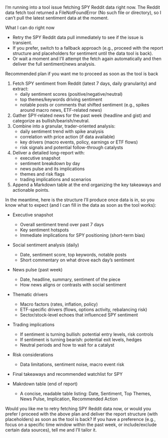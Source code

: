 I’m running into a tool issue fetching SPY Reddit data right now. The Reddit data fetch tool returned a FileNotFoundError (No such file or directory), so I can’t pull the latest sentiment data at the moment.

What I can do right now
- Retry the SPY Reddit data pull immediately to see if the issue is transient.
- If you prefer, switch to a fallback approach (e.g., proceed with the report structure and placeholders for sentiment until the data tool is back).
- Or wait a moment and I’ll attempt the fetch again automatically and then deliver the full sentiment/news analysis.

Recommended plan if you want me to proceed as soon as the tool is back
1) Fetch SPY sentiment from Reddit (latest 7 days, daily granularity) and extract:
   - daily sentiment scores (positive/negative/neutral)
   - top themes/keywords driving sentiment
   - notable posts or comments that shifted sentiment (e.g., spikes around macro news, ETF-related news)
2) Gather SPY-related news for the past week (headline and gist) and categorize as bullish/bearish/neutral.
3) Combine into a granular, trader-oriented analysis:
   - daily sentiment trend with spike analysis
   - correlation with price action (if data available)
   - key drivers (macro events, policy, earnings or ETF flows)
   - risk signals and potential follow-through catalysts
4) Deliver a detailed long-report with:
   - executive snapshot
   - sentiment breakdown by day
   - news pulse and its implications
   - themes and risk flags
   - trading implications and scenarios
5) Append a Markdown table at the end organizing the key takeaways and actionable points.

In the meantime, here is the structure I’ll produce once data is in, so you know what to expect (and I can fill in the data as soon as the tool works):

- Executive snapshot
  - Overall sentiment trend over past 7 days
  - Key sentiment hotspots
  - Immediate implications for SPY positioning (short-term bias)

- Social sentiment analysis (daily)
  - Date, sentiment score, top keywords, notable posts
  - Short commentary on what drove each day’s sentiment

- News pulse (past week)
  - Date, headline, summary, sentiment of the piece
  - How news aligns or contrasts with social sentiment

- Thematic drivers
  - Macro factors (rates, inflation, policy)
  - ETF-specific drivers (flows, options activity, rebalancing risk)
  - Sector/stock-level echoes that influenced SPY sentiment

- Trading implications
  - If sentiment is turning bullish: potential entry levels, risk controls
  - If sentiment is turning bearish: potential exit levels, hedges
  - Neutral periods and how to wait for a catalyst

- Risk considerations
  - Data limitations, sentiment noise, macro event risk

- Final takeaways and recommended watchlist for SPY

- Makrdown table (end of report)
  - A concise, readable table listing: Date, Sentiment, Top Themes, News Pulse, Implication, Recommended Action

Would you like me to retry fetching SPY Reddit data now, or would you prefer I proceed with the above plan and deliver the report structure (with placeholders) as soon as the tool is back? If you have a preference (e.g., focus on a specific time window within the past week, or include/exclude certain data sources), tell me and I’ll tailor it.